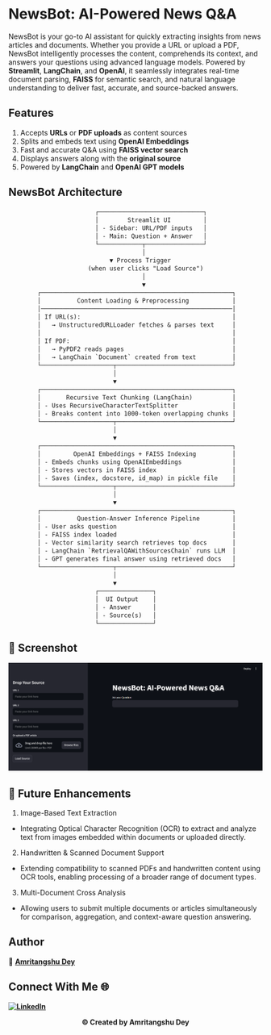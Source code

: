 # NewsBot: AI-Powered News Q&A

NewsBot is your go-to AI assistant for quickly extracting insights from news articles and documents. Whether you provide a URL or upload a PDF, NewsBot intelligently processes the content, comprehends its context, and answers your questions using advanced language models. Powered by **Streamlit**, **LangChain**, and **OpenAI**, it seamlessly integrates real-time document parsing, **FAISS** for semantic search, and natural language understanding to deliver fast, accurate, and source-backed answers.

## Features

1. Accepts **URLs** or **PDF uploads** as content sources  <br>
2. Splits and embeds text using **OpenAI Embeddings** <br>
3. Fast and accurate Q&A using **FAISS vector search** <br>
4. Displays answers along with the **original source**  <br>
5. Powered by **LangChain** and **OpenAI GPT models** <br>

## NewsBot Architecture 

```
                        ┌─────────────────────────────┐
                        │        Streamlit UI         │
                        │ - Sidebar: URL/PDF inputs   │
                        │ - Main: Question + Answer   │
                        └────────────┬────────────────┘
                                     │
                            ▼ Process Trigger
                      (when user clicks "Load Source")
                                     │
                                     ▼
        ┌─────────────────────────────────────────────────────┐
        │          Content Loading & Preprocessing            │
        │─────────────────────────────────────────────────────│
        │ If URL(s):                                          │
        │   → UnstructuredURLLoader fetches & parses text     │
        │                                                     │
        │ If PDF:                                             │
        │   → PyPDF2 reads pages                              │
        │   → LangChain `Document` created from text          │
        └────────────────────┬────────────────────────────────┘
                             │
                             ▼
        ┌─────────────────────────────────────────────────────┐
        │       Recursive Text Chunking (LangChain)           │
        │ - Uses RecursiveCharacterTextSplitter               │
        │ - Breaks content into 1000-token overlapping chunks │
        └────────────────────┬────────────────────────────────┘
                             │
                             ▼
        ┌─────────────────────────────────────────────────────┐
        │         OpenAI Embeddings + FAISS Indexing          │
        │ - Embeds chunks using OpenAIEmbeddings              │
        │ - Stores vectors in FAISS index                     │
        │ - Saves (index, docstore, id_map) in pickle file    │
        └────────────────────┬────────────────────────────────┘
                             │
                             ▼
        ┌─────────────────────────────────────────────────────┐
        │          Question-Answer Inference Pipeline         │
        │ - User asks question                                │
        │ - FAISS index loaded                                │
        │ - Vector similarity search retrieves top docs       │
        │ - LangChain `RetrievalQAWithSourcesChain` runs LLM  │
        │ - GPT generates final answer using retrieved docs   │
        └────────────────────┬────────────────────────────────┘
                             │
                             ▼
                        ┌───────────────┐
                        │  UI Output    │
                        │ - Answer      │
                        │ - Source(s)   │
                        └───────────────┘

```

## 📸 Screenshot

![Index](static/Index.png)


## 🔮 Future Enhancements

1. Image-Based Text Extraction
- Integrating Optical Character Recognition (OCR) to extract and analyze text from images embedded within documents or uploaded directly.

2. Handwritten & Scanned Document Support
- Extending compatibility to scanned PDFs and handwritten content using OCR tools, enabling processing of a broader range of document types.

3. Multi-Document Cross Analysis
- Allowing users to submit multiple documents or articles simultaneously for comparison, aggregation, and context-aware question answering.


## Author

👤 **[Amritangshu Dey](https://github.com/amritofficial88)**

## Connect With Me 🌐

**[![LinkedIn](https://img.shields.io/badge/LinkedIn-Amritangshu%20Dey-bluen)](https://www.linkedin.com/in/amritangshu-dey-400940251/)**


<p align="center"><b>© Created by Amritangshu Dey</b></p?
